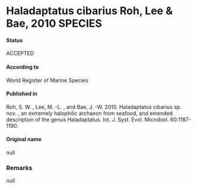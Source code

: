 Haladaptatus cibarius Roh, Lee & Bae, 2010 SPECIES
=======

#### Status
ACCEPTED

#### According to
World Register of Marine Species

#### Published in
Roh, S. W. , Lee, M. -L. , and Bae, J. -W. 2010. Haladaptatus cibarius sp. nov. , an extremely halophilic archaeon from seafood, and emended description of the genus Haladaptatus. Int. J. Syst. Evol. Microbiol. 60:1187-1190.

#### Original name
null

### Remarks
null